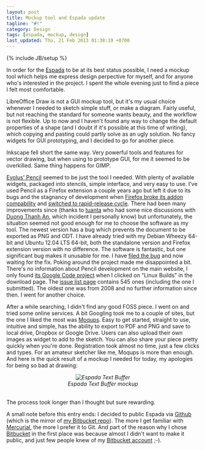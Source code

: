 ```yaml
---
layout: post
title: Mockup tool and Espada update
tagline: "#!"
category: Design
tags: [espada, mockup, design]
last_updated: Thu, 21 Feb 2013 01:38:19 +0700
---
```

{% include JB/setup %}

In order for the [Espada](/projects/espada/) to be at its best status possible, I need a mockup tool which helps me express design perpective for myself, and for anyone who's interested in the project.  I spent the whole evening just to find a piece I felt most comfortable.

LibreOffice Draw is not a GUI mockup tool, but it's my usual choice whenever I needed to sketch simple stuff, or make a diagram.  Fairly useful, but not reaching the standard for someone wants beauty, and the workflow is not flexible.  Up to now and I haven't found any way to change the default properties of a shape (and I doubt if it's possible at this time of writing), which copying and pasting could partly solve as an ugly solution.  No fancy widgets for GUI prototyping, and I decided to go for another piece.

Inkscape fell short the same way.  Very powerful tools and features for vector drawing, but when using to prototype GUI, for me it seemed to be overkilled.  Same thing happens for GIMP.

[Evolus' Pencil](http://pencil.evolus.vn/) seemed to be just the tool I needed.  With plenty of available widgets, packaged into stencils, simple interface, and very easy to use.  I've used Pencil as a Firefox extension a couple years ago but left it due to its bugs and the stagnancy of development when [Firefox broke its addon compability](http://support.mozilla.org/en-US/questions/886836) and [switched to rapid-release cycle](http://en.wikipedia.org/wiki/History_of_Firefox#Rapid_release).  There had been many improvements since (thanks to [tuanta](http://fedoraproject.org/wiki/User:Tuanta) who had some nice discussions with [Duong Thanh An](http://code.google.com/u/dgthanhan/), which incident I personally know) but unfortunately, the situation seemed not good enough for me to choose the software as my tool.  The newest version has a bug which prevents the document to be exported as PNG and ODT.  I have already tried with my Debian Wheezy 64-bit and Ubuntu 12.04 LTS 64-bit, both the standalone version and Firefox extension version with no difference.  The software is fantastic, but one significant bug makes it unusable for me.  I have [filed the bug](http://code.google.com/p/evoluspencil/issues/detail?id=545&sort=-id) and now waiting for the fix.  Poking around the project made me disappointed a bit.  There's no information about Pencil development on the main website, I only found [its Google Code project](http://code.google.com/p/evoluspencil) when I clicked on "Linux Builds" in the download page.  The [issue list page](http://code.google.com/p/evoluspencil/issues/list) contains 545 ones (including the one I submitted).  The oldest one was from 2008 and no further information since then.  I went for another choice.

After a while searching, I didn't find any good FOSS piece.  I went on and tried some online services.  A bit Googling took me to a couple of sites, but the one I liked the most was [Moqups](https://moqups.com/).  Easy to get started, straight to use, intuitive and simple, has the ability to export to PDF and PNG and save to local drive, Dropbox or Google Drive.  Users can also upload their own images as widget to add to the sketch.  You can also share your piece pretty quickly when you're done.  Registration took almost no time, just a few clicks and types.  For an amateur sketcher like me, Moqups is more than enough.  And here is the quick result of a mockup I needed for today, my apologies for being so bad at drawing:

<div style="align: center; text-align: center; font-style: italic;">
    <img src="https://raw.github.com/CMPITG/espada/experiment/concepts/text_buffer.png" alt="Espada Text Buffer" /><br />
    Espada Text Buffer mockup
</div>

<br />

The process took longer than I thought but sure rewarding.

A small note before this entry ends: I decided to public Espada via [Github](https://github.com/CMPITG/espada) (which is the mirror of [my Bitbucket repo](https://bitbucket.org/cmpitg/espada)).  The more I get familiar with [Mercurial](http://mercurial.selenic.com/), the more I prefer it to Git.  And part of the reason why I chose [Bitbucket](https://bitbucket.org/) in the first place was because almost I didn't want to make it public, and just few people knew of my [Bitbucket account](https://bitbucket.org/cmpitg) ;-).

